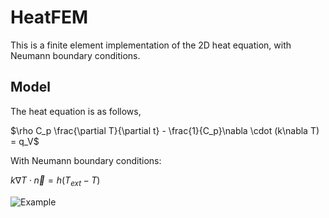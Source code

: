 # HeatFEM
This is a finite element implementation of the 2D heat equation, with Neumann boundary conditions.

## Model
The heat equation is as follows,

$\rho C_p \frac{\partial T}{\partial t} - \frac{1}{C_p}\nabla \cdot (k\nabla T) = q_V$

With Neumann boundary conditions: 

$k\nabla T \cdot \vec{n} = h(T_{ext}-T)$

![Example](https://github.com/user-attachments/assets/199e0c59-01db-4181-b984-45a5d7fb5712)
